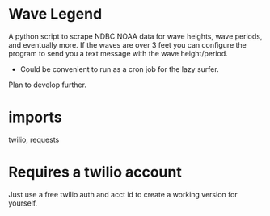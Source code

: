 # Wave Legend
A python script to scrape NDBC NOAA data for wave heights, wave periods, and eventually more.  If the waves are over 3 feet you can configure the program to send you a text message with the wave height/period.  

* Could be convenient to run as a cron job for the lazy surfer.  

Plan to develop further.

# imports
twilio, requests

# Requires a twilio account
Just use a free twilio auth and acct id to create a working version for yourself.  
